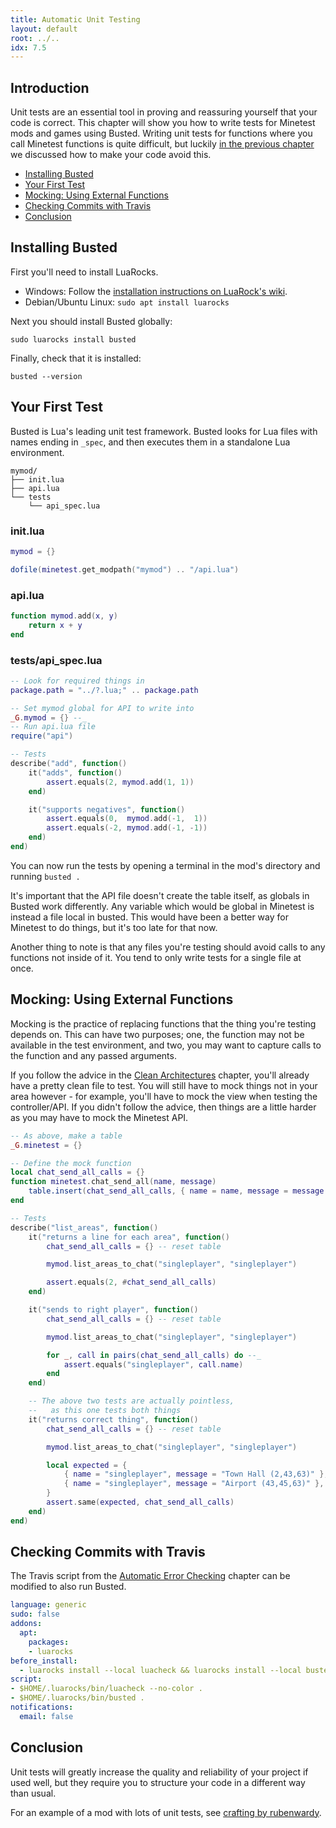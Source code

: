 ```yaml
---
title: Automatic Unit Testing
layout: default
root: ../..
idx: 7.5
---
```


## Introduction

Unit tests are an essential tool in proving and reassuring yourself that your code
is correct. This chapter will show you how to write tests for Minetest mods and
games using Busted. Writing unit tests for functions where you call Minetest
functions is quite difficult, but luckily [in the previous chapter](clean_arch.html)
 we discussed how to make your code avoid this.

* [Installing Busted](#installing-busted)
* [Your First Test](#your-first-test)
* [Mocking: Using External Functions](#mocking-using-external-functions)
* [Checking Commits with Travis](#checking-commits-with-travis)
* [Conclusion](#conclusion)

## Installing Busted

First you'll need to install LuaRocks.

* Windows: Follow the [installation instructions on LuaRock's wiki](https://github.com/luarocks/luarocks/wiki/Installation-instructions-for-Windows).
* Debian/Ubuntu Linux: `sudo apt install luarocks`

Next you should install Busted globally:

    sudo luarocks install busted

Finally, check that it is installed:

    busted --version


## Your First Test

Busted is Lua's leading unit test framework. Busted looks for Lua files with
names ending in `_spec`, and then executes them in a standalone Lua environment.

    mymod/
    ├── init.lua
    ├── api.lua
    └── tests
        └── api_spec.lua


### init.lua

```lua
mymod = {}

dofile(minetest.get_modpath("mymod") .. "/api.lua")
```



### api.lua

```lua
function mymod.add(x, y)
    return x + y
end
```

### tests/api_spec.lua

```lua
-- Look for required things in
package.path = "../?.lua;" .. package.path

-- Set mymod global for API to write into
_G.mymod = {} --_
-- Run api.lua file
require("api")

-- Tests
describe("add", function()
    it("adds", function()
        assert.equals(2, mymod.add(1, 1))
    end)

    it("supports negatives", function()
        assert.equals(0,  mymod.add(-1,  1))    
        assert.equals(-2, mymod.add(-1, -1))
    end)
end)
```

You can now run the tests by opening a terminal in the mod's directory and
running `busted .`

It's important that the API file doesn't create the table itself, as globals in
Busted work differently. Any variable which would be global in Minetest is instead
a file local in busted. This would have been a better way for Minetest to do things,
but it's too late for that now.

Another thing to note is that any files you're testing should avoid calls to any
functions not inside of it. You tend to only write tests for a single file at once.


## Mocking: Using External Functions

Mocking is the practice of replacing functions that the thing you're testing depends
on. This can have two purposes; one, the function may not be available in the
test environment, and two, you may want to capture calls to the function and any
passed arguments.

If you follow the advice in the [Clean Architectures](clean_arch.html) chapter,
you'll already have a pretty clean file to test. You will still have to mock
things not in your area however - for example, you'll have to mock the view when
testing the controller/API. If you didn't follow the advice, then things are a
little harder as you may have to mock the Minetest API.

```lua
-- As above, make a table
_G.minetest = {}

-- Define the mock function
local chat_send_all_calls = {}
function minetest.chat_send_all(name, message)
    table.insert(chat_send_all_calls, { name = name, message = message })
end

-- Tests
describe("list_areas", function()
    it("returns a line for each area", function()
        chat_send_all_calls = {} -- reset table

        mymod.list_areas_to_chat("singleplayer", "singleplayer")

        assert.equals(2, #chat_send_all_calls)
    end)

    it("sends to right player", function()
        chat_send_all_calls = {} -- reset table

        mymod.list_areas_to_chat("singleplayer", "singleplayer")

        for _, call in pairs(chat_send_all_calls) do --_
            assert.equals("singleplayer", call.name)
        end
    end)

    -- The above two tests are actually pointless,
    --   as this one tests both things
    it("returns correct thing", function()
        chat_send_all_calls = {} -- reset table

        mymod.list_areas_to_chat("singleplayer", "singleplayer")

        local expected = {
            { name = "singleplayer", message = "Town Hall (2,43,63)" },
            { name = "singleplayer", message = "Airport (43,45,63)" },
        }
        assert.same(expected, chat_send_all_calls)
    end)
end)
```


## Checking Commits with Travis

The Travis script from the [Automatic Error Checking](luacheck.html)
chapter can be modified to also run Busted.

```yml
language: generic
sudo: false
addons:
  apt:
    packages:
    - luarocks
before_install:
  - luarocks install --local luacheck && luarocks install --local busted
script:
- $HOME/.luarocks/bin/luacheck --no-color .
- $HOME/.luarocks/bin/busted .
notifications:
  email: false
```


## Conclusion

Unit tests will greatly increase the quality and reliability of your project if used
well, but they require you to structure your code in a different way than usual.

For an example of a mod with lots of unit tests, see
[crafting by rubenwardy](https://github.com/rubenwardy/crafting).
